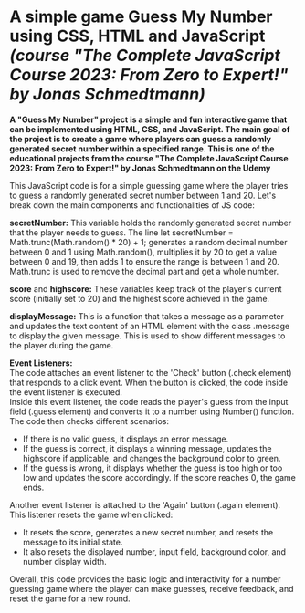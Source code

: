 # A simple game Guess My Number using CSS, HTML and JavaScript *(course "The Complete JavaScript Course 2023: From Zero to Expert!" by Jonas Schmedtmann)*

**A "Guess My Number" project is a simple and fun interactive game that can be implemented using HTML, CSS, and JavaScript. The main goal of the project is to create a game where players can guess a randomly generated secret number within a specified range. This is one of the educational projects from the course "The Complete JavaScript Course 2023: From Zero to Expert!" by Jonas Schmedtmann on the Udemy**  

This JavaScript code is for a simple guessing game where the player tries to guess a randomly generated secret number between 1 and 20. Let's break down the main components and functionalities of JS code:  

**secretNumber:** This variable holds the randomly generated secret number that the player needs to guess. The line let secretNumber = Math.trunc(Math.random() * 20) + 1; generates a random decimal number between 0 and 1 using Math.random(), multiplies it by 20 to get a value between 0 and 19, then adds 1 to ensure the range is between 1 and 20. Math.trunc is used to remove the decimal part and get a whole number.  

**score** and **highscore:** These variables keep track of the player's current score (initially set to 20) and the highest score achieved in the game.  

**displayMessage:** This is a function that takes a message as a parameter and updates the text content of an HTML element with the class .message to display the given message. This is used to show different messages to the player during the game.  

**Event Listeners:**  
The code attaches an event listener to the 'Check' button (.check element) that responds to a click event. When the button is clicked, the code inside the event listener is executed.  
Inside this event listener, the code reads the player's guess from the input field (.guess element) and converts it to a number using Number() function.
The code then checks different scenarios:  
* If there is no valid guess, it displays an error message.  
* If the guess is correct, it displays a winning message, updates the highscore if applicable, and changes the background color to green.  
* If the guess is wrong, it displays whether the guess is too high or too low and updates the score accordingly. If the score reaches 0, the game ends.  

Another event listener is attached to the 'Again' button (.again element). This listener resets the game when clicked:  
* It resets the score, generates a new secret number, and resets the message to its initial state.  
* It also resets the displayed number, input field, background color, and number display width.  

Overall, this code provides the basic logic and interactivity for a number guessing game where the player can make guesses, receive feedback, and reset the game for a new round.
